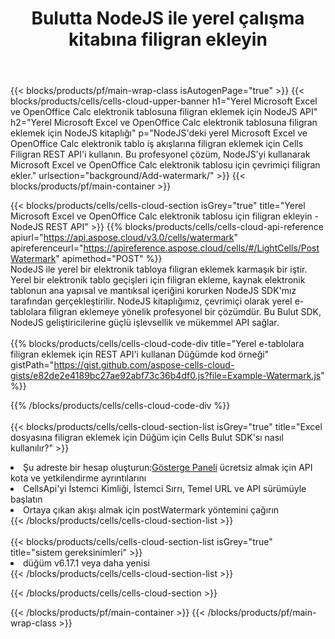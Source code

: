 ﻿---
title:  Bulutta NodeJS ile yerel çalışma kitabına filigran ekleyin
description:  Microsoft Excel ve NodeJS ile OpenOffice Calc için filigran eklemeye yönelik Bulut API'leri ve SDK'lar. NodeJS için Cells Cloud API SDK ile yerel e-tablolara filigran ekleme.
---
{{< blocks/products/pf/main-wrap-class isAutogenPage="true" >}}
{{< blocks/products/cells/cells-cloud-upper-banner h1="Yerel Microsoft Excel ve OpenOffice Calc elektronik tablosuna filigran eklemek için NodeJS API" h2="Yerel Microsoft Excel ve OpenOffice Calc elektronik tablosuna filigran eklemek için NodeJS kitaplığı" p="NodeJS\'deki yerel Microsoft Excel ve OpenOffice Calc elektronik tablo iş akışlarına filigran eklemek için Cells Filigran REST API\'i kullanın. Bu profesyonel çözüm, NodeJS\'yi kullanarak Microsoft Excel ve OpenOffice Calc elektronik tablosu için çevrimiçi filigran ekler." urlsection="background/Add-watermark/" >}}
{{< blocks/products/pf/main-container >}}

{{< blocks/products/cells/cells-cloud-section isGrey="true" title="Yerel Microsoft Excel ve OpenOffice Calc elektronik tablosu için filigran ekleyin - NodeJS REST API" >}}
{{% blocks/products/cells/cells-cloud-api-reference apiurl="https://api.aspose.cloud/v3.0/cells/watermark" apireferenceurl="https://apireference.aspose.cloud/cells/#/LightCells/PostWatermark" apimethod="POST" %}}
<br/>
NodeJS ile yerel bir elektronik tabloya filigran eklemek karmaşık bir iştir. Yerel bir elektronik tablo geçişleri için filigran ekleme, kaynak elektronik tablonun ana yapısal ve mantıksal içeriğini korurken NodeJS SDK'mız tarafından gerçekleştirilir. NodeJS kitaplığımız, çevrimiçi olarak yerel e-tablolara filigran eklemeye yönelik profesyonel bir çözümdür. Bu Bulut SDK, NodeJS geliştiricilerine güçlü işlevsellik ve mükemmel API sağlar.
<br/>
<br/>
{{% blocks/products/cells/cells-cloud-code-div title="Yerel e-tablolara filigran eklemek için REST API\'i kullanan Düğümde kod örneği" gistPath="https://gist.github.com/aspose-cells-cloud-gists/e82de2e4189bc27ae92abf73c36b4df0.js?file=Example-Watermark.js" %}}
  
{{% /blocks/products/cells/cells-cloud-code-div %}}
<br/>
<br/>
{{< blocks/products/cells/cells-cloud-section-list isGrey="true" title="Excel dosyasına filigran eklemek için Düğüm için Cells Bulut SDK\'sı nasıl kullanılır?" >}}
<li> Şu adreste bir hesap oluşturun:<a href="https://dashboard.aspose.cloud/">Gösterge Paneli</a> ücretsiz almak için API kota ve yetkilendirme ayrıntılarını</li>
<li>CellsApi'yi İstemci Kimliği, İstemci Sırrı, Temel URL ve API sürümüyle başlatın</li>
<li>Ortaya çıkan akışı almak için postWatermark yöntemini çağırın</li>
{{< /blocks/products/cells/cells-cloud-section-list >}}
<br/>
<br/>
{{< blocks/products/cells/cells-cloud-section-list isGrey="true" title="sistem gereksinimleri" >}}
<li>düğüm v6.17.1 veya daha yenisi</li>
{{< /blocks/products/cells/cells-cloud-section-list >}}

{{< /blocks/products/cells/cells-cloud-section >}}

{{< /blocks/products/pf/main-container >}}
{{< /blocks/products/pf/main-wrap-class >}}
